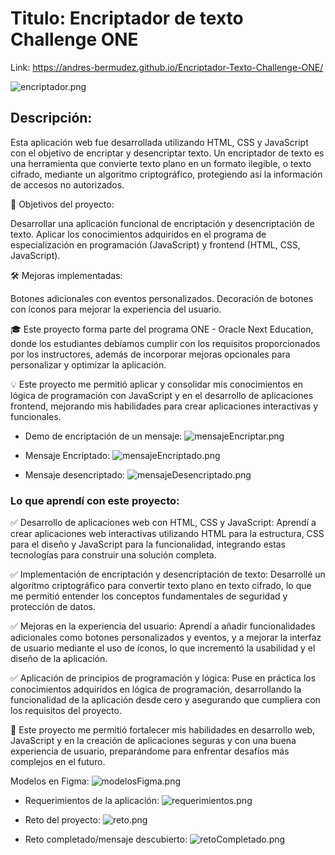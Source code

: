 # Titulo: Encriptador  de texto Challenge ONE

Link: https://andres-bermudez.github.io/Encriptador-Texto-Challenge-ONE/

![encriptador.png](images/demo/inicio.png)

## Descripción: 
Esta aplicación web fue desarrollada utilizando HTML, CSS y 
JavaScript con el objetivo de encriptar y desencriptar texto.
Un encriptador de texto es una herramienta que convierte texto
plano en un formato ilegible, o texto cifrado, mediante un
algoritmo criptográfico, protegiendo así la información de
accesos no autorizados.

🎯 Objetivos del proyecto:

Desarrollar una aplicación funcional de encriptación y 
desencriptación de texto. Aplicar los conocimientos adquiridos
en el programa de especialización en programación (JavaScript)
y frontend (HTML, CSS, JavaScript).

🛠️ Mejoras implementadas:

Botones adicionales con eventos personalizados. Decoración de
botones con íconos para mejorar la experiencia del usuario.

🎓 Este proyecto forma parte del programa ONE - Oracle Next
Education, donde los estudiantes debíamos cumplir con los
requisitos proporcionados por los instructores, además de 
incorporar mejoras opcionales para personalizar y optimizar
la aplicación.

💡 Este proyecto me permitió aplicar y consolidar mis
conocimientos en lógica de programación con JavaScript y en
el desarrollo de aplicaciones frontend, mejorando mis
habilidades para crear aplicaciones interactivas y funcionales.

- Demo de encriptación de un mensaje:
![mensajeEncriptar.png](images/demo/mensajeEncriptar.png)

- Mensaje Encriptado:
![mensajeEncriptado.png](images/demo/mensajeEncriptado.png)

- Mensaje desencriptado:
![mensajeDesencriptado.png](images/demo/mensajeDesencriptado.png)

### Lo que aprendí con este proyecto:
✅ Desarrollo de aplicaciones web con HTML, CSS y JavaScript:
Aprendí a crear aplicaciones web interactivas utilizando 
HTML para la estructura, CSS para el diseño y JavaScript 
para la funcionalidad, integrando estas tecnologías para 
construir una solución completa.

✅ Implementación de encriptación y desencriptación de texto: 
Desarrollé un algoritmo criptográfico para convertir texto 
plano en texto cifrado, lo que me permitió entender los 
conceptos fundamentales de seguridad y protección de datos.

✅ Mejoras en la experiencia del usuario: Aprendí a añadir 
funcionalidades adicionales como botones personalizados y 
eventos, y a mejorar la interfaz de usuario mediante el uso
de íconos, lo que incrementó la usabilidad y el diseño de la
aplicación.

✅ Aplicación de principios de programación y lógica: Puse 
en práctica los conocimientos adquiridos en lógica de 
programación, desarrollando la funcionalidad de la aplicación
desde cero y asegurando que cumpliera con los requisitos del
proyecto.

🎯 Este proyecto me permitió fortalecer mis habilidades en 
desarrollo web, JavaScript y en la creación de aplicaciones
seguras y con una buena experiencia de usuario, preparándome
para enfrentar desafíos más complejos en el futuro.

Modelos en Figma:
![modelosFigma.png](images/demo/modelosFigma.png)

- Requerimientos de la aplicación:
![requerimientos.png](images/demo/requerimientos.png)

- Reto del proyecto:
![reto.png](images/demo/reto.png)

- Reto completado/mensaje descubierto:
![retoCompletado.png](images/demo/retoCompletado.png)